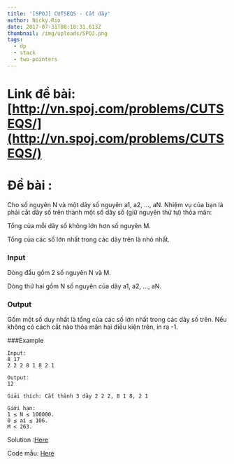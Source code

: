 ```yaml
---
title: '[SPOJ] CUTSEQS - Cắt dãy'
author: Nicky.Rio
date: 2017-07-31T08:18:31.613Z
thumbnail: /img/uploads/SPOJ.png
tags:
  - dp
  - stack
  - two-pointers
---
```

# Link đề bài: [http://vn.spoj.com/problems/CUTSEQS/](http://vn.spoj.com/problems/CUTSEQS/)


# Đề bài :
Cho số nguyên N và một dãy số nguyên a1, a2, …, aN. Nhiệm vụ của bạn là phải cắt dãy số trên thành một số dãy số \(giữ nguyên thứ tự\) thỏa mãn:

Tổng của mỗi dãy số không lớn hơn số nguyên M.

Tổng của các số lớn nhất trong các dãy trên là nhỏ nhất.

### Input

Dòng đầu gồm 2 số nguyên N và M.

Dòng thứ hai gồm N số nguyên của dãy a1, a2, …, aN.

### Output

Gồm một số duy nhất là tổng của các số lớn nhất trong các dãy số trên. Nếu không có cách cắt nào thỏa mãn hai điều kiện trên, in ra -1.

###Example

```
Input:
8 17
2 2 2 8 1 8 2 1

Output:
12

Giải thích: Cắt thành 3 dãy 2 2 2, 8 1 8, 2 1

Giới hạn:
1 ≤ N ≤ 100000.
0 ≤ ai ≤ 106.
M < 263.
```


Solution :[Here]()

Code mẫu: [Here](http://simizer.com/64K)
